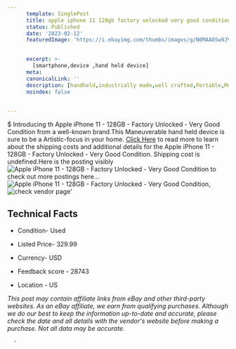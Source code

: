 ```yaml
---
      template: SinglePost
      title: apple iphone 11 128gb factory unlocked very good condition
      status: Published
      date: '2023-02-12'
      featuredImage: 'https://i.ebayimg.com/thumbs/images/g/N0MAAOSw9JVhO7M9/s-l225.jpg'
       

      excerpt: >-
        [smartphone,device ,hand held device]
      meta:
      canonicalLink: ''
      description: [handheld,industrially made,well crafted,Portable,Mobile,Compact,Convenient,Lightweight,Maneuverable,Man-portable,Miniature,Carriable,Hand-held,Light,Holdable,Transportable,Mobile device,Pocket-sized,On-the-go,Wireless,Cordless,Compact size,Convenient size, smartphone,device ,hand held device]
      noindex: false
      

---
```

$
      Introducing th Apple iPhone 11 - 128GB - Factory Unlocked - Very Good Condition from a well-known brand.This Maneuverable hand held device is sure to be a Artistic-focus in your home. [Click Here](https://www.ebay.com/itm/144195247770?hash=item2192b4de9a%3Ag%3AN0MAAOSw9JVhO7M9&mkevt=1&mkcid=1&mkrid=711-53200-19255-0&campid=%253CePNCampaignId%253E&customid=%253CreferenceId%253E&toolid=10049) to read more to learn about the shipping costs and additional details for the Apple iPhone 11 - 128GB - Factory Unlocked - Very Good Condition. Shipping cost is undefined.Here is the posting visibly ![Apple iPhone 11 - 128GB - Factory Unlocked - Very Good Condition](https://i.ebayimg.com/thumbs/images/g/N0MAAOSw9JVhO7M9/s-l225.jpg) to check out more postings here... ![Apple iPhone 11 - 128GB - Factory Unlocked - Very Good Condition](https://i.ebayimg.com/images/g/N0MAAOSw9JVhO7M9/s-l960.jpg), ![check vendor page](https://origin-galleryplus.ebayimg.com/ws/web/144195247770_2_0_1/225x225.jpg)'

      

 ## Technical Facts 



     
      

 - Condition- Used 


      

 - Listed Price- 329.99 


      

 - Currency- USD 


      

 - Feedback score - 28743 


      

 - Location - US 


      
      

 *_This post may contain affiliate links from eBay and other third-party websites. As an eBay affiliate, we earn from qualifying purchases. Although we do our best to keep the information up-to-date and accurate, please check the date and all details with the vendor's website before making a purchase. Not all data may be accurate._*




      -
